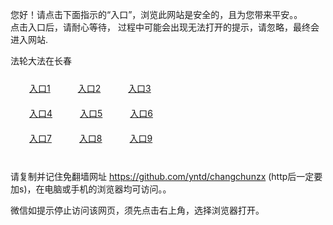 您好！请点击下面指示的“入口”，浏览此网站是安全的，且为您带来平安。。 <br/>
点击入口后，请耐心等待， 过程中可能会出现无法打开的提示，请忽略，最终会进入网站. </br>

法轮大法在长春<br/>
<div style="padding:10px"><a style="margin:20px" target="_blank" href="https://dppzqj2f7hd9v.cloudfront.net/2Qpsp?jlnckc" id="ccLink1" rel="nofollow">入口1</a> <a target="_blank" style="margin:20px" href="https://d200sdz1w1a72m.cloudfront.net/2Qpsp?utnlu" id="ccLink2" rel="nofollow">入口2</a> <a style="margin:20px" target="_blank" href="https://dqihe4kykkz53.cloudfront.net/2Qpsp?uhskn" id="ccLink3" rel="nofollow">入口3</a></div>

<div style="padding:10px" ><a style="margin:20px" target="_blank" href="https://dppzqj2f7hd9v.cloudfront.net/2Qpsp?jlnckc" id="ccLink4" rel="nofollow">入口4</a> <a style="margin:20px" href="https://d200sdz1w1a72m.cloudfront.net/2Qpsp?utnlu" target="_blank" id="ccLink5" rel="nofollow">入口5</a> <a style="margin:20px" href="https://dqihe4kykkz53.cloudfront.net/2Qpsp?uhskn" target="_blank" id="ccLink6" rel="nofollow">入口6</a></div>

<div style="padding:10px"><a style="margin:20px" target="_blank" href="https://dppzqj2f7hd9v.cloudfront.net/2Qpsp?jlnckc" id="ccLink7" rel="nofollow">入口7</a> <a style="margin:20px" href="https://d200sdz1w1a72m.cloudfront.net/2Qpsp?utnlu" target="_blank" id="ccLink8" rel="nofollow">入口8</a> <a style="margin:20px" target="_blank" href="https://dqihe4kykkz53.cloudfront.net/2Qpsp?uhskn" id="ccLink9" rel="nofollow">入口9</a></div>

<br/>



请复制并记住免翻墙网址 https://github.com/yntd/changchunzx (http后一定要加s)，在电脑或手机的浏览器均可访问。。<br/>

微信如提示停止访问该网页，须先点击右上角，选择浏览器打开。
